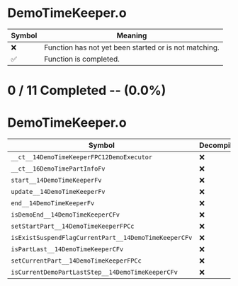 # DemoTimeKeeper.o
| Symbol | Meaning 
| ------------- | ------------- 
| :x: | Function has not yet been started or is not matching. 
| :white_check_mark: | Function is completed. 


# 0 / 11 Completed -- (0.0%)
# DemoTimeKeeper.o
| Symbol | Decompiled? |
| ------------- | ------------- |
| `__ct__14DemoTimeKeeperFPC12DemoExecutor` | :x: |
| `__ct__16DemoTimePartInfoFv` | :x: |
| `start__14DemoTimeKeeperFv` | :x: |
| `update__14DemoTimeKeeperFv` | :x: |
| `end__14DemoTimeKeeperFv` | :x: |
| `isDemoEnd__14DemoTimeKeeperCFv` | :x: |
| `setStartPart__14DemoTimeKeeperFPCc` | :x: |
| `isExistSuspendFlagCurrentPart__14DemoTimeKeeperCFv` | :x: |
| `isPartLast__14DemoTimeKeeperCFv` | :x: |
| `setCurrentPart__14DemoTimeKeeperFPCc` | :x: |
| `isCurrentDemoPartLastStep__14DemoTimeKeeperCFv` | :x: |
